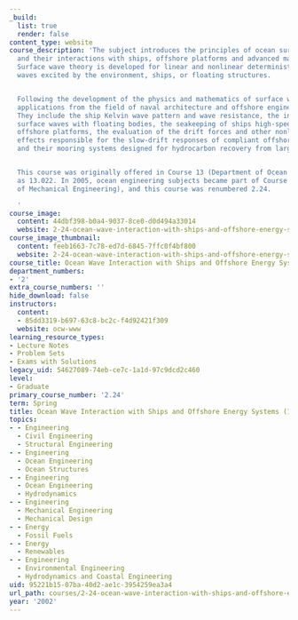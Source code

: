 ```yaml
---
_build:
  list: true
  render: false
content_type: website
course_description: 'The subject introduces the principles of ocean surface waves
  and their interactions with ships, offshore platforms and advanced marine vehicles.
  Surface wave theory is developed for linear and nonlinear deterministic and random
  waves excited by the environment, ships, or floating structures.


  Following the development of the physics and mathematics of surface waves, several
  applications from the field of naval architecture and offshore engineering are addressed.
  They include the ship Kelvin wave pattern and wave resistance, the interaction of
  surface waves with floating bodies, the seakeeping of ships high-speed vessels and
  offshore platforms, the evaluation of the drift forces and other nonlinear wave
  effects responsible for the slow-drift responses of compliant offshore platforms
  and their mooring systems designed for hydrocarbon recovery from large water depths.


  This course was originally offered in Course 13 (Department of Ocean Engineering)
  as 13.022. In 2005, ocean engineering subjects became part of Course 2 (Department
  of Mechanical Engineering), and this course was renumbered 2.24.

  '
course_image:
  content: 44dbf398-b0a4-9037-8ce0-d0d494a33014
  website: 2-24-ocean-wave-interaction-with-ships-and-offshore-energy-systems-13-022-spring-2002
course_image_thumbnail:
  content: feeb1663-7c78-ed7d-6845-7ffc0f4bf800
  website: 2-24-ocean-wave-interaction-with-ships-and-offshore-energy-systems-13-022-spring-2002
course_title: Ocean Wave Interaction with Ships and Offshore Energy Systems (13.022)
department_numbers:
- '2'
extra_course_numbers: ''
hide_download: false
instructors:
  content:
  - 85dd3319-b697-63c8-bc2c-f4d92421f309
  website: ocw-www
learning_resource_types:
- Lecture Notes
- Problem Sets
- Exams with Solutions
legacy_uid: 54627089-74eb-ce7c-1a1d-97c9dcd2c460
level:
- Graduate
primary_course_number: '2.24'
term: Spring
title: Ocean Wave Interaction with Ships and Offshore Energy Systems (13.022)
topics:
- - Engineering
  - Civil Engineering
  - Structural Engineering
- - Engineering
  - Ocean Engineering
  - Ocean Structures
- - Engineering
  - Ocean Engineering
  - Hydrodynamics
- - Engineering
  - Mechanical Engineering
  - Mechanical Design
- - Energy
  - Fossil Fuels
- - Energy
  - Renewables
- - Engineering
  - Environmental Engineering
  - Hydrodynamics and Coastal Engineering
uid: 95221b15-07ba-40d2-ae1c-3954259ea3a4
url_path: courses/2-24-ocean-wave-interaction-with-ships-and-offshore-energy-systems-13-022-spring-2002
year: '2002'
---
```

